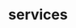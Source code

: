 ---
title: "services"
items:
  - title: "Strategi digital terpadu"
    description: "Perencanaan menyeluruh yang menyatukan data, tren, dan tujuan bisnis Anda untuk hasil yang terukur."
    icon: "bi bi-clipboard-data display-3"
  - title: "Manajemen iklan digital"
    description: "Pengelolaan kampanye di berbagai platform Google, Meta, dsb. dengan fokus pada performa dan efisiensi biaya."
    icon: "bi bi-badge-ad display-3"
  - title: "Optimasi mesin pencari (SEO)"
    description: "Meningkatkan visibilitas bisnis Anda di mesin pencari dengan pendekatan organik yang berkelanjutan dan berkualitas."
    icon: "bi bi-browser-chrome display-3"
  - title: "Media sosial & kontent kreatif"
    description: "Pembangunan brand melalui konten yang kuat, autentik, dan terstruktur—disesuaikan untuk setiap platform."
    icon: "bi bi-microsoft-teams display-3"
---